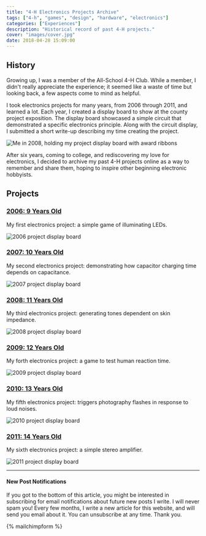 ```yaml
---
title: "4-H Electronics Projects Archive"
tags: ["4-h", "games", "design", "hardware", "electronics"]
categories: ["Experiences"]
description: "Historical record of past 4-H projects."
cover: "images/cover.jpg"
date: 2018-04-28 15:09:00
---
```


## History

Growing up, I was a member of the All-School 4-H Club. While a member, I didn't really appreciate the experience; it seemed like a waste of time but looking back, a few aspects come to mind as helpful.

I took electronics projects for many years, from 2006 through 2011, and learned a lot. Each year, I created a display board to show at the county project exposition. The display board showcased a simple circuit that demonstrated a specific electronics principle. Along with the circuit display, I submitted a short write-up describing my time creating the project.

![Me in 2008, holding my project display board with award ribbons][2008-1]

After six years, coming to college, and rediscovering my love for electronics, I decided to archive my past 4-H projects online as a way to remember and share them, hoping to inspire other beginning electronic hobbyists.

## Projects

### [2006: 9 Years Old](/2006/07/11/4-h-electronics-project-2006/)

My first electronics project: a simple game of illuminating LEDs.

![2006 project display board][p1]

### [2007: 10 Years Old](/2007/07/10/4-h-electronics-project-2007/)

My second electronics project: demonstrating how capacitor charging time depends on capacitance.

![2007 project display board][p2]

### [2008: 11 Years Old](/2008/07/08/4-h-electronics-project-2008/)

My third electronics project: generating tones dependent on skin impedance.

![2008 project display board][p3]

### [2009: 12 Years Old](/2009/07/14/4-h-electronics-project-2009/)

My forth electronics project: a game to test human reaction time.

![2009 project display board][p4]

### [2010: 13 Years Old](/2010/07/06/4-h-electronics-project-2010/)

My fifth electronics project: triggers photography flashes in response to loud noises.

![2010 project display board][p5]

### [2011: 14 Years Old](/2011/07/12/4-h-electronics-project-2011/)

My sixth electronics project: a simple stereo amplifier.

![2011 project display board][p6]

---

#### New Post Notifications

If you got to the bottom of this article, you might be interested in subscribing for email notifications about future new posts I write. I will never spam you! Every few months, I write a new article for this website, and will send you email about it. You can unsubscribe at any time. Thank you.

{% mailchimpform %}

[p1]: /assets/images/4h/sm/p1/pic-01.sm.jpg
[p2]: /assets/images/4h/sm/p2/pic-01.sm.jpg
[p3]: /assets/images/4h/sm/p3/pic-01.sm.jpg
[p4]: /assets/images/4h/sm/p4/pic-01.sm.jpg
[p5]: /assets/images/4h/sm/p5/pic-01.sm.jpg
[p6]: /assets/images/4h/sm/p6/pic-01.sm.jpg


[2008-1]: /assets/images/4h/expo/2008-1.jpg